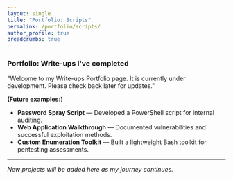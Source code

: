 ```yaml
---
layout: single
title: "Portfolio: Scripts"
permalink: /portfolio/scripts/
author_profile: true
breadcrumbs: true
---
```


### Portfolio: Write-ups I've completed

"Welcome to my Write-ups Portfolio page. It is currently under development. Please check back later for updates."

**(Future examples:)**

- **Password Spray Script** — Developed a PowerShell script for internal auditing.
- **Web Application Walkthrough** — Documented vulnerabilities and successful exploitation methods.
- **Custom Enumeration Toolkit** — Built a lightweight Bash toolkit for pentesting assessments.

---
*New projects will be added here as my journey continues.*
